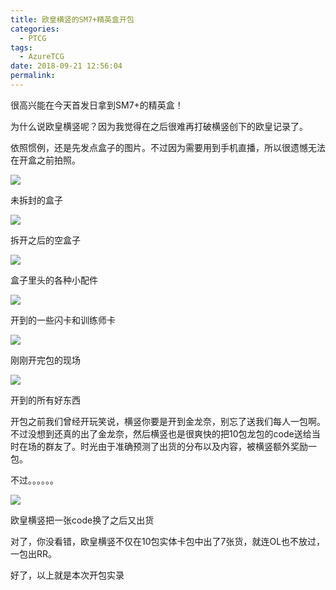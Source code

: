 ```yaml
---
title: 欧皇横竖的SM7+精英盒开包
categories:
  - PTCG
tags:
  - AzureTCG
date: 2018-09-21 12:56:04
permalink: 
---
```

很高兴能在今天首发日拿到SM7+的精英盒！

为什么说欧皇横竖呢？因为我觉得在之后很难再打破横竖创下的欧皇记录了。

<!--more-->

依照惯例，还是先发点盒子的图片。不过因为需要用到手机直播，所以很遗憾无法在开盒之前拍照。

![](https://raw.githubusercontent.com/oscarcx123/hexo_resource/master/img/ptcg_sm7_plus_elite_box_1.jpg)

未拆封的盒子

![](https://raw.githubusercontent.com/oscarcx123/hexo_resource/master/img/ptcg_sm7_plus_elite_box_2.jpg)

拆开之后的空盒子

![](https://raw.githubusercontent.com/oscarcx123/hexo_resource/master/img/ptcg_sm7_plus_elite_box_3.jpg)

盒子里头的各种小配件

![](https://raw.githubusercontent.com/oscarcx123/hexo_resource/master/img/ptcg_sm7_plus_elite_box_4.jpg)

开到的一些闪卡和训练师卡

![](https://raw.githubusercontent.com/oscarcx123/hexo_resource/master/img/ptcg_sm7_plus_elite_box_5.jpg)

刚刚开完包的现场

![](https://raw.githubusercontent.com/oscarcx123/hexo_resource/master/img/ptcg_sm7_plus_elite_box_6.jpg)

开到的所有好东西

开包之前我们曾经开玩笑说，横竖你要是开到金龙奈，别忘了送我们每人一包啊。不过没想到还真的出了金龙奈，然后横竖也是很爽快的把10包龙包的code送给当时在场的群友了。时光由于准确预测了出货的分布以及内容，被横竖额外奖励一包。

不过。。。。。。

![](https://raw.githubusercontent.com/oscarcx123/hexo_resource/master/img/ptcg_sm7_plus_elite_box_7.jpg)

欧皇横竖把一张code换了之后又出货

对了，你没看错，欧皇横竖不仅在10包实体卡包中出了7张货，就连OL也不放过，一包出RR。

好了，以上就是本次开包实录